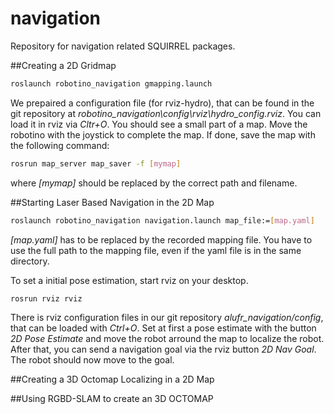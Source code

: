 navigation
==========

Repository for navigation related SQUIRREL packages.

##Creating a 2D Gridmap
```bash
roslaunch robotino_navigation gmapping.launch
```
We prepaired a configuration file (for rviz-hydro), that can be found in the git repository at
*robotino_navigation\config\rviz\hydro_config.rviz*.
You can load it in rviz via *Cltr+O*. You should see a small part of a map.
Move the robotino with the joystick to complete the map.
If done, save the map with the following command:
```bash
rosrun map_server map_saver -f [mymap]
```
where *[mymap]* should be replaced by the correct path and filename.

##Starting Laser Based Navigation in the 2D Map
```bash
roslaunch robotino_navigation navigation.launch map_file:=[map.yaml]
```
*[map.yaml]* has to be replaced by the recorded mapping file.
You have to use the full path to the mapping file, even if the yaml file is in the same directory.

To set a initial pose estimation, start rviz on your desktop.
```bash
rosrun rviz rviz
```
There is rviz configuration files in our git repository *alufr_navigation/config*,
that can be loaded with *Ctrl+O*.
Set at first a pose estimate with the button *2D Pose Estimate*
and move the robot arround the map to localize the
robot. After that, you can send a navigation goal via the rviz button *2D Nav Goal*.
The robot should now move to the goal.



##Creating a 3D Octomap Localizing in a 2D Map


##Using RGBD-SLAM to create an 3D OCTOMAP



